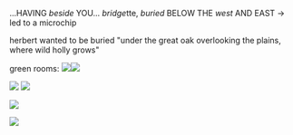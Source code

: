 ...HAVING *beside* YOU...
*bridge*tte,
*buried* BELOW
THE *west* AND EAST
-> led to a microchip

herbert wanted to be buried "under the great oak overlooking the plains, where wild holly grows"


green rooms:
![](https://i.imgur.com/TmydwEs.jpeg)![](https://i.imgur.com/jGyUqmq.jpeg)

![](https://i.imgur.com/7Xlp2y8.png)
![](https://i.imgur.com/Y90p60T.png)

![](https://i.imgur.com/C4rJutx.png)

![](https://i.imgur.com/1GbkjD5.png)
